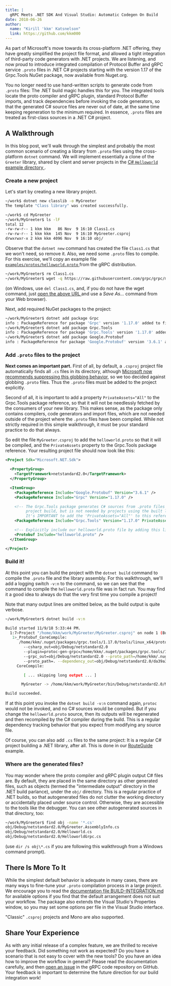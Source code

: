 ```yaml
---
title: |
  gRPC Meets .NET SDK And Visual Studio: Automatic Codegen On Build
date: 2018-06-26
author:
  name: "Kirill 'kkm' Katsnelson"
  link: https://github.com/kkm000
---
```


As part of Microsoft's move towards its cross-platform .NET offering, they have
greatly simplified the project file format, and allowed a tight integration of
third-party code generators with .NET projects. We are listening, and now proud
to introduce integrated compilation of Protocol Buffer and gRPC service
`.proto` files in .NET C# projects starting with the version 1.17 of the
Grpc.Tools NuGet package, now available from Nuget.org.

<!--more-->

You no longer need to use hand-written scripts to generate code from `.proto`
files: The .NET build magic handles this for you. The integrated tools locate
the proto compiler and gRPC plugin, standard Protocol Buffer imports, and track
dependencies before invoking the code generators, so that the generated C#
source files are never out of date, at the same time keeping regeneration to
the minimum required. In essence, `.proto` files are treated as first-class
sources in a .NET C# project.

## A Walkthrough

In this blog post, we'll walk through the simplest and probably the most common
scenario of creating a library from `.proto` files using the cross-platform
`dotnet` command. We will implement essentially a clone of the `Greeter`
library, shared by client and server projects in the [C# `Helloworld` example
directory
](https://github.com/grpc/grpc/tree/master/examples/csharp/Helloworld/Greeter).

### Create a new project

Let's start by creating a new library project.

```sh
~/work$ dotnet new classlib -o MyGreeter
The template "Class library" was created successfully.

~/work$ cd MyGreeter
~/work/MyGreeter$ ls -lF
total 12
-rw-rw-r-- 1 kkm kkm   86 Nov  9 16:10 Class1.cs
-rw-rw-r-- 1 kkm kkm  145 Nov  9 16:10 MyGreeter.csproj
drwxrwxr-x 2 kkm kkm 4096 Nov  9 16:10 obj/
```

Observe that the `dotnet new` command has created the file `Class1.cs` that
we won't need, so remove it. Also, we need some `.proto` files to compile. For
this exercise, we'll copy an example file [`examples/protos/helloworld.proto`
](https://github.com/grpc/grpc/blob/master/examples/protos/helloworld.proto)
from the gRPC distribution.

```sh
~/work/MyGreeter$ rm Class1.cs
~/work/MyGreeter$ wget -q https://raw.githubusercontent.com/grpc/grpc/master/examples/protos/helloworld.proto
```

(on Windows, use `del Class1.cs`, and, if you do not have the wget command,
just [open the above URL
](https://raw.githubusercontent.com/grpc/grpc/master/examples/protos/helloworld.proto)
and use a *Save As...* command from your Web browser).

Next, add required NuGet packages to the project:

```sh
~/work/MyGreeter$ dotnet add package Grpc
info : PackageReference for package 'Grpc' version '1.17.0' added to file '/home/kkm/work/MyGreeter/MyGreeter.csproj'.
~/work/MyGreeter$ dotnet add package Grpc.Tools
info : PackageReference for package 'Grpc.Tools' version '1.17.0' added to file '/home/kkm/work/MyGreeter/MyGreeter.csproj'.
~/work/MyGreeter$ dotnet add package Google.Protobuf
info : PackageReference for package 'Google.Protobuf' version '3.6.1' added to file '/home/kkm/work/MyGreeter/MyGreeter.csproj'.
```

### Add `.proto` files to the project

**Next comes an important part.** First of all, by default, a `.csproj` project
file automatically finds all `.cs` files in its directory, although
[Microsoft now recommends suppressing this globbing
behavior](https://docs.microsoft.com/dotnet/core/tools/csproj#recommendation),
so we too decided against globbing `.proto` files. Thus the `.proto`
files must be added to the project explicitly.

Second of all, it is important to add a property `PrivateAssets="All"` to the
Grpc.Tools package reference, so that it will not be needlessly fetched by the
consumers of your new library. This makes sense, as the package only contains
compilers, code generators and import files, which are not needed outside of
the project where the `.proto` files have been compiled. While not strictly
required in this simple walkthrough, it must be your standard practice to do
that always.

So edit the file `MyGreeter.csproj` to add the `helloworld.proto` so that it
will be compiled, and the `PrivateAssets` property to the Grpc.Tools package
reference. Your resulting project file should now look like this:

```xml
<Project Sdk="Microsoft.NET.Sdk">

  <PropertyGroup>
    <TargetFramework>netstandard2.0</TargetFramework>
  </PropertyGroup>

  <ItemGroup>
    <PackageReference Include="Google.Protobuf" Version="3.6.1" />
    <PackageReference Include="Grpc" Version="1.17.0" />

    <!-- The Grpc.Tools package generates C# sources from .proto files during
         project build, but is not needed by projects using the built library.
         It's IMPORTANT to add the 'PrivateAssets="All"' to this reference: -->
    <PackageReference Include="Grpc.Tools" Version="1.17.0" PrivateAssets="All" />

    <!-- Explicitly include our helloworld.proto file by adding this line: -->
    <Protobuf Include="helloworld.proto" />
  </ItemGroup>

</Project>
```

### Build it!

At this point you can build the project with the `dotnet build` command to
compile the `.proto` file and the library assembly. For this walkthrough, we'll
add a logging switch `-v:n` to the command, so we can see that the command to
compile the `helloworld.proto` file was in fact run. You may find it a good
idea to always do that the very first time you compile a project!

Note that many output lines are omitted below, as the build output is quite
verbose.

```sh
~/work/MyGreeter$ dotnet build -v:n

Build started 11/9/18 5:33:44 PM.
  1:7>Project "/home/kkm/work/MyGreeter/MyGreeter.csproj" on node 1 (Build target(s)).
   1>_Protobuf_CoreCompile:
      /home/kkm/.nuget/packages/grpc.tools/1.17.0/tools/linux_x64/protoc
        --csharp_out=obj/Debug/netstandard2.0
        --plugin=protoc-gen-grpc=/home/kkm/.nuget/packages/grpc.tools/1.17.0/tools/linux_x64/grpc_csharp_plugin
        --grpc_out=obj/Debug/netstandard2.0 --proto_path=/home/kkm/.nuget/packages/grpc.tools/1.17.0/build/native/include
        --proto_path=. --dependency_out=obj/Debug/netstandard2.0/da39a3ee5e6b4b0d_helloworld.protodep helloworld.proto
     CoreCompile:

        [ ... skipping long output ... ]

       MyGreeter -> /home/kkm/work/MyGreeter/bin/Debug/netstandard2.0/MyGreeter.dll

Build succeeded.
```

If at this point you invoke the `dotnet build -v:n` command again, `protoc`
would not be invoked, and no C# sources would be compiled. But if you change
the `helloworld.proto` source, then its outputs will be regenerated and then
recompiled by the C# compiler during the build. This is a regular dependency
tracking behavior that you expect from modifying any source file.

Of course, you can also add `.cs` files to the same project: It is a regular C#
project building a .NET library, after all. This is done in our [RouteGuide
](https://github.com/grpc/grpc/tree/master/examples/csharp/RouteGuide/RouteGuide)
example.

### Where are the generated files?

You may wonder where the proto compiler and gRPC plugin output C# files are. By
default, they are placed in the same directory as other generated files, such
as objects (termed the "intermediate output" directory in the .NET build
parlance), under the `obj/` directory. This is a regular practice of .NET
builds, so that autogenerated files do not clutter the working directory or
accidentally placed under source control. Otherwise, they are accessible to the
tools like the debugger. You can see other autogenerated sources in that
directory, too:

```sh
~/work/MyGreeter$ find obj -name '*.cs'
obj/Debug/netstandard2.0/MyGreeter.AssemblyInfo.cs
obj/Debug/netstandard2.0/Helloworld.cs
obj/Debug/netstandard2.0/HelloworldGrpc.cs
```

(use `dir /s obj\*.cs` if you are following this walkthrough from a Windows
command prompt).

## There Is More To It

While the simplest default behavior is adequate in many cases, there are many
ways to fine-tune your `.proto` compilation process in a large project. We
encourage you to read the [documentation file BUILD-INTEGRATION.md
](https://github.com/grpc/grpc/blob/master/src/csharp/BUILD-INTEGRATION.md)
for available options if you find that the default arrangement does not suit
your workflow. The package also extends the Visual Studio's Properties window,
so you may set some options per file in the Visual Studio interface.

"Classic" `.csproj` projects and Mono are also supported.

## Share Your Experience

As with any initial release of a complex feature, we are thrilled to receive
your feedback. Did something not work as expected? Do you have a scenario that
is not easy to cover with the new tools? Do you have an idea how to improve the
workflow in general? Please read the documentation carefully, and then [open an
issue](https://github.com/grpc/grpc/issues) in the gRPC code repository on
GitHub. Your feedback is important to determine the future direction for our
build integration work!
